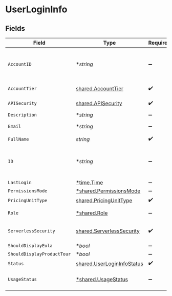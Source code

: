 # UserLoginInfo


## Fields

| Field                                                                           | Type                                                                            | Required                                                                        | Description                                                                     |
| ------------------------------------------------------------------------------- | ------------------------------------------------------------------------------- | ------------------------------------------------------------------------------- | ------------------------------------------------------------------------------- |
| `AccountID`                                                                     | **string*                                                                       | :heavy_minus_sign:                                                              | The Secure Application account ID to which the user belongs                     |
| `AccountTier`                                                                   | [shared.AccountTier](../../../pkg/models/shared/accounttier.md)                 | :heavy_check_mark:                                                              | K8s security product tier                                                       |
| `APISecurity`                                                                   | [shared.APISecurity](../../../pkg/models/shared/apisecurity.md)                 | :heavy_check_mark:                                                              | Mode of the API security                                                        |
| `Description`                                                                   | **string*                                                                       | :heavy_minus_sign:                                                              | N/A                                                                             |
| `Email`                                                                         | **string*                                                                       | :heavy_minus_sign:                                                              | The email of the user.                                                          |
| `FullName`                                                                      | *string*                                                                        | :heavy_check_mark:                                                              | N/A                                                                             |
| `ID`                                                                            | **string*                                                                       | :heavy_minus_sign:                                                              | ID of the user as created by Secure Application management.                     |
| `LastLogin`                                                                     | [*time.Time](https://pkg.go.dev/time#Time)                                      | :heavy_minus_sign:                                                              | N/A                                                                             |
| `PermissionsMode`                                                               | [*shared.PermissionsMode](../../../pkg/models/shared/permissionsmode.md)        | :heavy_minus_sign:                                                              | N/A                                                                             |
| `PricingUnitType`                                                               | [shared.PricingUnitType](../../../pkg/models/shared/pricingunittype.md)         | :heavy_check_mark:                                                              | N/A                                                                             |
| `Role`                                                                          | [*shared.Role](../../../pkg/models/shared/role.md)                              | :heavy_minus_sign:                                                              | The role of the user                                                            |
| `ServerlessSecurity`                                                            | [shared.ServerlessSecurity](../../../pkg/models/shared/serverlesssecurity.md)   | :heavy_check_mark:                                                              | Mode of the Serverless security                                                 |
| `ShouldDisplayEula`                                                             | **bool*                                                                         | :heavy_minus_sign:                                                              | N/A                                                                             |
| `ShouldDisplayProductTour`                                                      | **bool*                                                                         | :heavy_minus_sign:                                                              | N/A                                                                             |
| `Status`                                                                        | [shared.UserLoginInfoStatus](../../../pkg/models/shared/userlogininfostatus.md) | :heavy_check_mark:                                                              | N/A                                                                             |
| `UsageStatus`                                                                   | [*shared.UsageStatus](../../../pkg/models/shared/usagestatus.md)                | :heavy_minus_sign:                                                              | Account resource usage status                                                   |